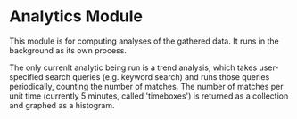 # Analytics Module

This module is for computing analyses of the gathered data. It runs in the background as its own process.

The only currenlt analytic being run is a trend analysis, which takes user-specified search queries (e.g. keyword search) and runs those queries periodically, counting the number of matches. The number of matches per unit time (currently 5 minutes, called 'timeboxes') is returned as a collection and graphed as a histogram.